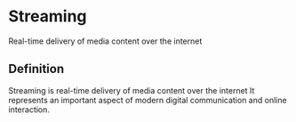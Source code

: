 # Streaming

Real-time delivery of media content over the internet

## Definition
Streaming is real-time delivery of media content over the internet It represents an important aspect of modern digital communication and online interaction.
